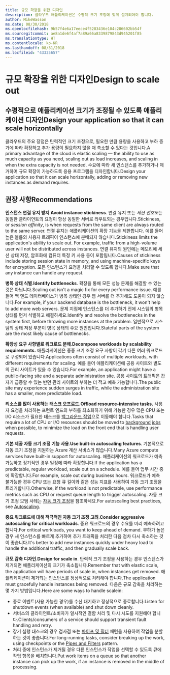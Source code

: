 ```yaml
---
title: 규모 확장을 위한 디자인
description: 클라우드 애플리케이션은 수평적 크기 조정에 맞게 설계되어야 합니다.
author: MikeWasson
ms.date: 08/30/2018
ms.openlocfilehash: 9b57f4e6a17eece4f5283436e104c286602bb54f
ms.sourcegitcommit: ae8a1de6f4af7a89a66a8339879843d945201f85
ms.translationtype: HT
ms.contentlocale: ko-KR
ms.lasthandoff: 08/31/2018
ms.locfileid: "43325657"
---
```

# <a name="design-to-scale-out"></a><span data-ttu-id="7155d-103">규모 확장을 위한 디자인</span><span class="sxs-lookup"><span data-stu-id="7155d-103">Design to scale out</span></span>

## <a name="design-your-application-so-that-it-can-scale-horizontally"></a><span data-ttu-id="7155d-104">수평적으로 애플리케이션 크기가 조정될 수 있도록 애플리케이션 디자인</span><span class="sxs-lookup"><span data-stu-id="7155d-104">Design your application so that it can scale horizontally</span></span>

<span data-ttu-id="7155d-105">클라우드의 주요 장점은 탄력적인 크기 조정으로, 필요한 만큼 용량을 사용하고 부하 증가에 따라 확장하고 추가 용량이 필요하지 않을 때 축소할 수 있다는 것입니다.</span><span class="sxs-lookup"><span data-stu-id="7155d-105">A primary advantage of the cloud is elastic scaling &mdash; the ability to use as much capacity as you need, scaling out as load increases, and scaling in when the extra capacity is not needed.</span></span> <span data-ttu-id="7155d-106">수요에 따라 새 인스턴스를 추가하거나 제거하여 규모 확장이 가능하도록 응용 프로그램을 디자인합니다.</span><span class="sxs-lookup"><span data-stu-id="7155d-106">Design your application so that it can scale horizontally, adding or removing new instances as demand requires.</span></span>

## <a name="recommendations"></a><span data-ttu-id="7155d-107">권장 사항</span><span class="sxs-lookup"><span data-stu-id="7155d-107">Recommendations</span></span>

<span data-ttu-id="7155d-108">**인스턴스 연결 유지 방지**.</span><span class="sxs-lookup"><span data-stu-id="7155d-108">**Avoid instance stickiness**.</span></span> <span data-ttu-id="7155d-109">연결 유지 또는 *세션 선호도*는 동일한 클라이언트의 요청이 항상 동일한 서버로 라우트되는 경우입니다.</span><span class="sxs-lookup"><span data-stu-id="7155d-109">Stickiness, or *session affinity*, is when requests from the same client are always routed to the same server.</span></span> <span data-ttu-id="7155d-110">연결 유지는 애플리케이션의 확장 기능을 제한합니다. 예를 들어 높은 볼륨의 사용자 트래픽이 인스턴스에 분배되지 않습니다.</span><span class="sxs-lookup"><span data-stu-id="7155d-110">Stickiness limits the application's ability to scale out. For example, traffic from a high-volume user will not be distributed across instances.</span></span> <span data-ttu-id="7155d-111">연결 유지의 원인에는 메모리에 세션 상태 저장, 암호화에 컴퓨터 특정 키 사용 등이 포함됩니다.</span><span class="sxs-lookup"><span data-stu-id="7155d-111">Causes of stickiness include storing session state in memory, and using machine-specific keys for encryption.</span></span> <span data-ttu-id="7155d-112">모든 인스턴스가 요청을 처리할 수 있도록 합니다.</span><span class="sxs-lookup"><span data-stu-id="7155d-112">Make sure that any instance can handle any request.</span></span> 

<span data-ttu-id="7155d-113">**병목 상태 식별**.</span><span class="sxs-lookup"><span data-stu-id="7155d-113">**Identify bottlenecks**.</span></span> <span data-ttu-id="7155d-114">확장을 통해 모든 성능 문제를 해결할 수 있는 것은 아닙니다.</span><span class="sxs-lookup"><span data-stu-id="7155d-114">Scaling out isn't a magic fix for every performance issue.</span></span> <span data-ttu-id="7155d-115">예를 들어 백 엔드 데이터베이스가 병목 상태인 경우 웹 서버를 더 추가해도 도움이 되지 않습니다.</span><span class="sxs-lookup"><span data-stu-id="7155d-115">For example, if your backend database is the bottleneck, it won't help to add more web servers.</span></span> <span data-ttu-id="7155d-116">문제 지점에 인스턴스를 더 추가하기 전에 시스템의 병목 상태를 먼저 식별하고 해결하세요.</span><span class="sxs-lookup"><span data-stu-id="7155d-116">Identify and resolve the bottlenecks in the system first, before throwing more instances at the problem.</span></span> <span data-ttu-id="7155d-117">일반적으로 시스템의 상태 저장 부분이 병목 상태의 주요 원인입니다.</span><span class="sxs-lookup"><span data-stu-id="7155d-117">Stateful parts of the system are the most likely cause of bottlenecks.</span></span> 

<span data-ttu-id="7155d-118">**확장성 요구 사항별로 워크로드 분해**.</span><span class="sxs-lookup"><span data-stu-id="7155d-118">**Decompose workloads by scalability requirements.**</span></span>  <span data-ttu-id="7155d-119">애플리케이션은 종종 크기 조정 요구 사항이 각기 다른 여러 워크로드로 구성되어 있습니다.</span><span class="sxs-lookup"><span data-stu-id="7155d-119">Applications often consist of multiple workloads, with different requirements for scaling.</span></span> <span data-ttu-id="7155d-120">예를 들어 애플리케이션에 공용 사이트와 별도의 관리 사이트가 있을 수 있습니다.</span><span class="sxs-lookup"><span data-stu-id="7155d-120">For example, an application might have a public-facing site and a separate administration site.</span></span> <span data-ttu-id="7155d-121">공용 사이트의 트래픽은 갑자기 급증할 수 있는 반면 관리 사이트의 부하는 더 적고 예측 가능합니다.</span><span class="sxs-lookup"><span data-stu-id="7155d-121">The public site may experience sudden surges in traffic, while the administration site has a smaller, more predictable load.</span></span> 

<span data-ttu-id="7155d-122">**리소스를 많이 사용하는 태스크 오프로드.**</span><span class="sxs-lookup"><span data-stu-id="7155d-122">**Offload resource-intensive tasks.**</span></span> <span data-ttu-id="7155d-123">사용자 요청을 처리하는 프런트 엔드의 부하를 최소화하기 위해 가능한 경우 많은 CPU 또는 I/O 리소스가 필요한 태스크를 [백그라운드 작업][background-jobs]으로 이동해야 합니다.</span><span class="sxs-lookup"><span data-stu-id="7155d-123">Tasks that require a lot of CPU or I/O resources should be moved to [background jobs][background-jobs] when possible, to minimize the load on the front end that is handling user requests.</span></span>

<span data-ttu-id="7155d-124">**기본 제공 자동 크기 조정 기능 사용**.</span><span class="sxs-lookup"><span data-stu-id="7155d-124">**Use built-in autoscaling features**.</span></span> <span data-ttu-id="7155d-125">기본적으로 자동 크기 조정을 지원하는 Azure 계산 서비스가 많습니다.</span><span class="sxs-lookup"><span data-stu-id="7155d-125">Many Azure compute services have built-in support for autoscaling.</span></span> <span data-ttu-id="7155d-126">애플리케이션의 워크로드가 예측 가능하고 정기적인 경우 일정에 따라 확장합니다.</span><span class="sxs-lookup"><span data-stu-id="7155d-126">If the application has a predictable, regular workload, scale out on a schedule.</span></span> <span data-ttu-id="7155d-127">예를 들어 업무 시간 중에 확장합니다.</span><span class="sxs-lookup"><span data-stu-id="7155d-127">For example, scale out during business hours.</span></span> <span data-ttu-id="7155d-128">워크로드가 예측 불가능한 경우 CPU 또는 요청 큐 길이와 같은 성능 지표를 사용하여 자동 크기 조정을 트리거합니다.</span><span class="sxs-lookup"><span data-stu-id="7155d-128">Otherwise, if the workload is not predictable, use performance metrics such as CPU or request queue length to trigger autoscaling.</span></span> <span data-ttu-id="7155d-129">자동 크기 조정 모범 사례는 [자동 크기 조정][autoscaling]을 참조하세요.</span><span class="sxs-lookup"><span data-stu-id="7155d-129">For autoscaling best practices, see [Autoscaling][autoscaling].</span></span>

<span data-ttu-id="7155d-130">**중요 워크로드에 대해 적극적인 자동 크기 조정 고려**.</span><span class="sxs-lookup"><span data-stu-id="7155d-130">**Consider aggressive autoscaling for critical workloads**.</span></span> <span data-ttu-id="7155d-131">중요 워크로드의 경우 수요를 미리 예측하려고 합니다.</span><span class="sxs-lookup"><span data-stu-id="7155d-131">For critical workloads, you want to keep ahead of demand.</span></span> <span data-ttu-id="7155d-132">부하가 높은 경우 새 인스턴스를 빠르게 추가하여 추가 트래픽을 처리한 다음 점차 다시 축소하는 것이 좋습니다.</span><span class="sxs-lookup"><span data-stu-id="7155d-132">It's better to add new instances quickly under heavy load to handle the additional traffic, and then gradually scale back.</span></span>

<span data-ttu-id="7155d-133">**규모 감축 디자인**.</span><span class="sxs-lookup"><span data-stu-id="7155d-133">**Design for scale in**.</span></span>  <span data-ttu-id="7155d-134">탄력적 크기 조정을 사용하는 경우 인스턴스가 제거되면 애플리케이션의 크기가 축소됩니다.</span><span class="sxs-lookup"><span data-stu-id="7155d-134">Remember that with elastic scale, the application will have periods of scale in, when instances get removed.</span></span> <span data-ttu-id="7155d-135">애플리케이션이 제거되는 인스턴스를 정상적으로 처리해야 합니다.</span><span class="sxs-lookup"><span data-stu-id="7155d-135">The application must gracefully handle instances being removed.</span></span> <span data-ttu-id="7155d-136">다음은 규모 감축을 처리하는 몇 가지 방법입니다.</span><span class="sxs-lookup"><span data-stu-id="7155d-136">Here are some ways to handle scalein:</span></span>

- <span data-ttu-id="7155d-137">종료 이벤트(사용 가능한 경우)를 수신 대기하고 정상적으로 종료합니다.</span><span class="sxs-lookup"><span data-stu-id="7155d-137">Listen for shutdown events (when available) and shut down cleanly.</span></span> 
- <span data-ttu-id="7155d-138">서비스의 클라이언트/소비자가 일시적인 결함 처리 및 다시 시도를 지원해야 합니다.</span><span class="sxs-lookup"><span data-stu-id="7155d-138">Clients/consumers of a service should support transient fault handling and retry.</span></span> 
- <span data-ttu-id="7155d-139">장기 실행 태스크의 경우 검사점 또는 [파이프 및 필터][pipes-filters-pattern] 패턴을 사용하여 작업을 분할하는 것이 좋습니다.</span><span class="sxs-lookup"><span data-stu-id="7155d-139">For long-running tasks, consider breaking up the work, using checkpoints or the [Pipes and Filters][pipes-filters-pattern] pattern.</span></span> 
- <span data-ttu-id="7155d-140">처리 중에 인스턴스가 제거될 경우 다른 인스턴스가 작업을 선택할 수 있도록 큐에 작업 항목을 배치합니다.</span><span class="sxs-lookup"><span data-stu-id="7155d-140">Put work items on a queue so that another instance can pick up the work, if an instance is removed in the middle of processing.</span></span> 


<!-- links -->

[autoscaling]: ../../best-practices/auto-scaling.md
[background-jobs]: ../../best-practices/background-jobs.md
[pipes-filters-pattern]: ../../patterns/pipes-and-filters.md
